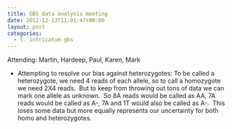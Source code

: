 ```yaml
---
title: GBS data analysis meeting
date: 2012-12-13T11:01:47+00:00
layout: post
categories:
  - t. intricatum gbs
---
```

Attending: Martin, Hardeep, Paul, Karen, Mark

  * Attempting to resolve our bias against heterozygotes: To be called a heterozygote, we need 4 reads of each allele, so to call a homozygote we need 2X4 reads.  But to keep from throwing out tons of data we can mark one allele as unknown.  So 8A reads would be called as AA, 7A reads would be called as A-, 7A and 1T would also be called as A-.  This loses some data but more equally represents our uncertainty for both homo and heterozygotes.
